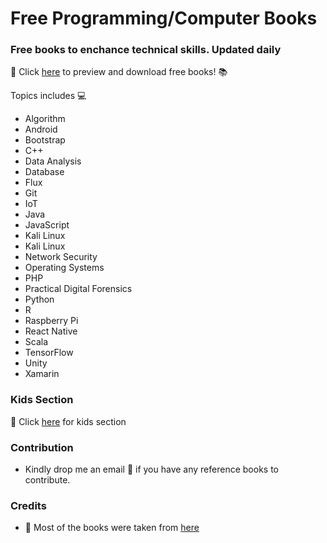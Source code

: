 # Free Programming/Computer Books 

### Free books to enchance technical skills. Updated daily 

:link: Click  [here](https://app.box.com/v/free-programming-books) to preview and download free books! :books:

Topics includes :computer:
* Algorithm
* Android
* Bootstrap
* C++
* Data Analysis
* Database
* Flux
* Git
* IoT
* Java
* JavaScript
* Kali Linux
* Kali Linux
* Network Security
* Operating Systems
* PHP
* Practical Digital Forensics
* Python
* R
* Raspberry Pi
* React Native
* Scala
* TensorFlow
* Unity
* Xamarin

### Kids Section
:link: Click [here](https://app.box.com/v/free-programming-books/folder/41495477336) for kids section

### Contribution 
* Kindly drop me an email :email: if you have any reference books to contribute.

### Credits
* :link: Most of the books were taken from [here](https://www.packtpub.com/packt/offers/free-learning)
